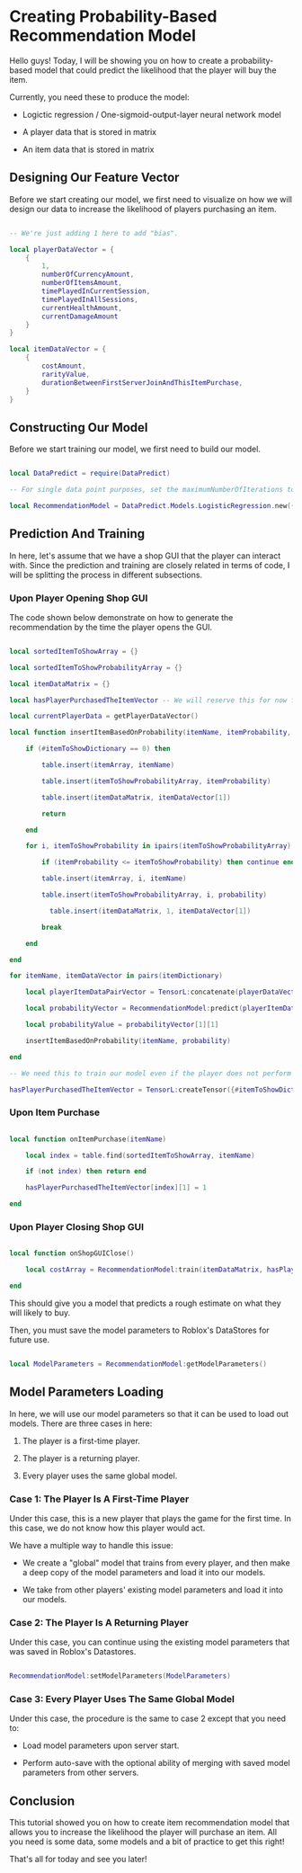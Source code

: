 # Creating Probability-Based Recommendation Model

Hello guys! Today, I will be showing you on how to create a probability-based model that could predict the likelihood that the player will buy the item.

Currently, you need these to produce the model:

* Logictic regression / One-sigmoid-output-layer neural network model

* A player data that is stored in matrix

* An item data that is stored in matrix

## Designing Our Feature Vector

Before we start creating our model, we first need to visualize on how we will design our data to increase the likelihood of players purchasing an item.

```lua

-- We're just adding 1 here to add "bias".

local playerDataVector = {
    {
        1,
        numberOfCurrencyAmount,
        numberOfItemsAmount,
        timePlayedInCurrentSession,
        timePlayedInAllSessions,
        currentHealthAmount,
        currentDamageAmount
    }
}

local itemDataVector = {
    {
        costAmount,
        rarityValue,
        durationBetweenFirstServerJoinAndThisItemPurchase,
    }
}

```

## Constructing Our Model

Before we start training our model, we first need to build our model.

```lua

local DataPredict = require(DataPredict)

-- For single data point purposes, set the maximumNumberOfIterations to 1 to avoid overfitting. Additionally, the more number of maximumNumberOfIterations you have, the lower the learningRate it should be to avoid "inf" and "nan" issues.

local RecommendationModel = DataPredict.Models.LogisticRegression.new({maximumNumberOfIterations = 1, learningRate = 0.3})

```

## Prediction And Training

In here, let's assume that we have a shop GUI that the player can interact with. Since the prediction and training are closely related in terms of code, I will be splitting the process in different subsections.

### Upon Player Opening Shop GUI

The code shown below demonstrate on how to generate the recommendation by the time the player opens the GUI.

```lua

local sortedItemToShowArray = {}

local sortedItemToShowProbabilityArray = {}

local itemDataMatrix = {}

local hasPlayerPurchasedTheItemVector -- We will reserve this for now for readability.

local currentPlayerData = getPlayerDataVector()

local function insertItemBasedOnProbability(itemName, itemProbability, itemDataVector)

    if (#itemToShowDictionary == 0) then

        table.insert(itemArray, itemName)

        table.insert(itemToShowProbabilityArray, itemProbability)

        table.insert(itemDataMatrix, itemDataVector[1])

        return

    end

    for i, itemToShowProbability in ipairs(itemToShowProbabilityArray)

        if (itemProbability <= itemToShowProbability) then continue end end

        table.insert(itemArray, i, itemName)

        table.insert(itemToShowProbabilityArray, i, probability)

          table.insert(itemDataMatrix, 1, itemDataVector[1])

        break

    end

end

for itemName, itemDataVector in pairs(itemDictionary)

    local playerItemDataPairVector = TensorL:concatenate(playerDataVector, itemDataVector, 2)

    local probabilityVector = RecommendationModel:predict(playerItemDataPairVector, true)

    local probabilityValue = probabilityVector[1][1]

    insertItemBasedOnProbability(itemName, probability)

end

-- We need this to train our model even if the player does not perform the purchase. Every data counts!

hasPlayerPurchasedTheItemVector = TensorL:createTensor({#itemToShowDictionary, 1}) 

```

### Upon Item Purchase

```lua

local function onItemPurchase(itemName)

    local index = table.find(sortedItemToShowArray, itemName)

    if (not index) then return end

    hasPlayerPurchasedTheItemVector[index][1] = 1

end

```

### Upon Player Closing Shop GUI

```lua

local function onShopGUIClose()

    local costArray = RecommendationModel:train(itemDataMatrix, hasPlayerPurchasedTheItemVector)

end

```

This should give you a model that predicts a rough estimate on what they will likely to buy.

Then, you must save the model parameters to Roblox's DataStores for future use.

```lua

local ModelParameters = RecommendationModel:getModelParameters()

```

## Model Parameters Loading 

In here, we will use our model parameters so that it can be used to load out models. There are three cases in here:

1. The player is a first-time player.

2. The player is a returning player.

3. Every player uses the same global model.

### Case 1: The Player Is A First-Time Player

Under this case, this is a new player that plays the game for the first time. In this case, we do not know how this player would act.

We have a multiple way to handle this issue:

* We create a "global" model that trains from every player, and then make a deep copy of the model parameters and load it into our models.

* We take from other players' existing model parameters and load it into our models.

### Case 2: The Player Is A Returning Player

Under this case, you can continue using the existing model parameters that was saved in Roblox's Datastores.

```lua

RecommendationModel:setModelParameters(ModelParameters)

```

### Case 3: Every Player Uses The Same Global Model

Under this case, the procedure is the same to case 2 except that you need to:

* Load model parameters upon server start.

* Perform auto-save with the optional ability of merging with saved model parameters from other servers.

## Conclusion

This tutorial showed you on how to create item recommendation model that allows you to increase the likelihood the player will purchase an item. All you need is some data, some models and a bit of practice to get this right!

That's all for today and see you later!
